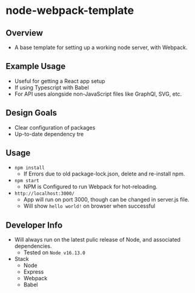 # node-webpack-template

## Overview
- A base template for setting up a working node server, with Webpack.

## Example Usage
- Useful for getting a React app setup
- If using Typescript with Babel
- For API uses alongside non-JavaScript files like GraphQl, SVG, etc.

## Design Goals
- Clear configuration of packages
- Up-to-date dependency tre

## Usage
- `npm install`
  - If Errors due to old package-lock.json, delete and re-install npm.
- `npm start`
  - NPM is Configured to run Webpack for hot-reloading.
- `http://localhost:3000/`
  - App will run on port 3000, though can be changed in server.js file.
  - Will show `hello world!` on browser when successful

## Developer Info
- Will always run on the latest pulic release of Node, and associated dependencies. 
  - Tested on `Node v16.13.0`
- Stack
  - Node
  - Express
  - Webpack
  - Babel




